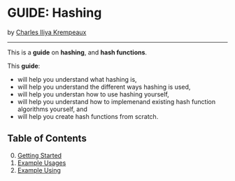 # GUIDE: Hashing

by [Charles Iliya Krempeaux](http://changelog.ca/)

---

This is a **guide** on **hashing**, and **hash functions**.

This **guide**:

* will help you understand what hashing is,
* will help you understand the different ways hashing is used,
* will help you understan how to use hashing yourself,
* will help you understand how to implemenand existing hash function algorithms yourself, and
* will help you create hash functions from scratch.

## Table of Contents
0. [Getting Started](chapters/getting-started/README.md)
1. [Example Usages](chapters/example-usages/README.md)
2. [Example Using](chapters/example-using/README.md)
